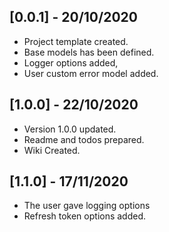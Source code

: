## [0.0.1] - 20/10/2020

- Project template created.
- Base models has been defined.
- Logger options added,
- User custom error model added.

## [1.0.0] - 22/10/2020

- Version 1.0.0 updated.
- Readme and todos prepared.
- Wiki Created.

## [1.1.0] - 17/11/2020

- The user gave logging options
- Refresh token options added.
